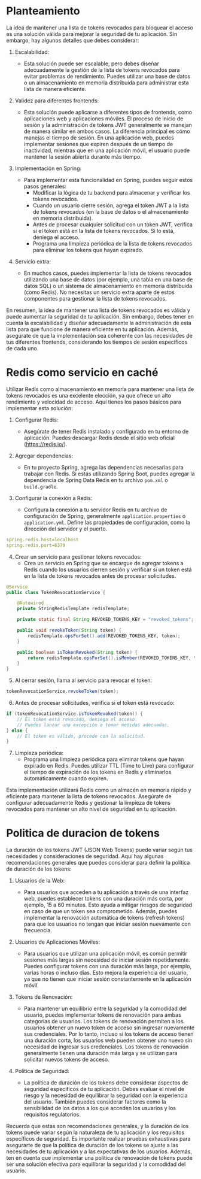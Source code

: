 # Planteamiento

La idea de mantener una lista de tokens revocados para bloquear el acceso es una solución válida para mejorar la seguridad de tu aplicación. Sin embargo, hay algunos detalles que debes considerar:

1. Escalabilidad:
   - Esta solución puede ser escalable, pero debes diseñar adecuadamente la gestión de la lista de tokens revocados para evitar problemas de rendimiento. Puedes utilizar una base de datos o un almacenamiento en memoria distribuida para administrar esta lista de manera eficiente.

2. Validez para diferentes frontends:
   - Esta solución puede aplicarse a diferentes tipos de frontends, como aplicaciones web y aplicaciones móviles. El proceso de inicio de sesión y la administración de tokens JWT generalmente se manejan de manera similar en ambos casos. La diferencia principal es cómo manejas el tiempo de sesión. En una aplicación web, puedes implementar sesiones que expiren después de un tiempo de inactividad, mientras que en una aplicación móvil, el usuario puede mantener la sesión abierta durante más tiempo.

3. Implementación en Spring:
   - Para implementar esta funcionalidad en Spring, puedes seguir estos pasos generales:
     - Modificar la lógica de tu backend para almacenar y verificar los tokens revocados.
     - Cuando un usuario cierre sesión, agrega el token JWT a la lista de tokens revocados (en la base de datos o el almacenamiento en memoria distribuida).
     - Antes de procesar cualquier solicitud con un token JWT, verifica si el token está en la lista de tokens revocados. Si lo está, deniega el acceso.
     - Programa una limpieza periódica de la lista de tokens revocados para eliminar los tokens que hayan expirado.

4. Servicio extra:
   - En muchos casos, puedes implementar la lista de tokens revocados utilizando una base de datos (por ejemplo, una tabla en una base de datos SQL) o un sistema de almacenamiento en memoria distribuida (como Redis). No necesitas un servicio extra aparte de estos componentes para gestionar la lista de tokens revocados.

En resumen, la idea de mantener una lista de tokens revocados es válida y puede aumentar la seguridad de tu aplicación. Sin embargo, debes tener en cuenta la escalabilidad y diseñar adecuadamente la administración de esta lista para que funcione de manera eficiente en tu aplicación. Además, asegúrate de que la implementación sea coherente con las necesidades de tus diferentes frontends, considerando los tiempos de sesión específicos de cada uno.

# Redis como servicio en caché

Utilizar Redis como almacenamiento en memoria para mantener una lista de tokens revocados es una excelente elección, ya que ofrece un alto rendimiento y velocidad de acceso. Aquí tienes los pasos básicos para implementar esta solución:

1. Configurar Redis:
   - Asegúrate de tener Redis instalado y configurado en tu entorno de aplicación. Puedes descargar Redis desde el sitio web oficial (https://redis.io/).

2. Agregar dependencias:
   - En tu proyecto Spring, agrega las dependencias necesarias para trabajar con Redis. Si estás utilizando Spring Boot, puedes agregar la dependencia de Spring Data Redis en tu archivo `pom.xml` o `build.gradle`.

3. Configurar la conexión a Redis:
   - Configura la conexión a tu servidor Redis en tu archivo de configuración de Spring, generalmente `application.properties` o `application.yml`. Define las propiedades de configuración, como la dirección del servidor y el puerto.

```yaml
spring.redis.host=localhost
spring.redis.port=6379
```

4. Crear un servicio para gestionar tokens revocados:
   - Crea un servicio en Spring que se encargue de agregar tokens a Redis cuando los usuarios cierren sesión y verificar si un token está en la lista de tokens revocados antes de procesar solicitudes.

```java
@Service
public class TokenRevocationService {

    @Autowired
    private StringRedisTemplate redisTemplate;

    private static final String REVOKED_TOKENS_KEY = "revoked_tokens";

    public void revokeToken(String token) {
        redisTemplate.opsForSet().add(REVOKED_TOKENS_KEY, token);
    }

    public boolean isTokenRevoked(String token) {
        return redisTemplate.opsForSet().isMember(REVOKED_TOKENS_KEY, token);
    }
}
```

5. Al cerrar sesión, llama al servicio para revocar el token:

```java
tokenRevocationService.revokeToken(token);
```

6. Antes de procesar solicitudes, verifica si el token está revocado:

```java
if (tokenRevocationService.isTokenRevoked(token)) {
    // El token está revocado, deniega el acceso.
    // Puedes lanzar una excepción o tomar medidas adecuadas.
} else {
    // El token es válido, procede con la solicitud.
}
```

7. Limpieza periódica:
   - Programa una limpieza periódica para eliminar tokens que hayan expirado en Redis. Puedes utilizar TTL (Time to Live) para configurar el tiempo de expiración de los tokens en Redis y eliminarlos automáticamente cuando expiren.

Esta implementación utilizará Redis como un almacén en memoria rápido y eficiente para mantener la lista de tokens revocados. Asegúrate de configurar adecuadamente Redis y gestionar la limpieza de tokens revocados para mantener un alto nivel de seguridad en tu aplicación.

# Politica de duracion de tokens

La duración de los tokens JWT (JSON Web Tokens) puede variar según tus necesidades y consideraciones de seguridad. Aquí hay algunas recomendaciones generales que puedes considerar para definir la política de duración de los tokens:

1. Usuarios de la Web:
   - Para usuarios que acceden a tu aplicación a través de una interfaz web, puedes establecer tokens con una duración más corta, por ejemplo, 15 a 60 minutos. Esto ayuda a mitigar riesgos de seguridad en caso de que un token sea comprometido. Además, puedes implementar la renovación automática de tokens (refresh tokens) para que los usuarios no tengan que iniciar sesión nuevamente con frecuencia.

2. Usuarios de Aplicaciones Móviles:
   - Para usuarios que utilizan una aplicación móvil, es común permitir sesiones más largas sin necesidad de iniciar sesión repetidamente. Puedes configurar tokens con una duración más larga, por ejemplo, varias horas o incluso días. Esto mejora la experiencia del usuario, ya que no tienen que iniciar sesión constantemente en la aplicación móvil.

3. Tokens de Renovación:
   - Para mantener un equilibrio entre la seguridad y la comodidad del usuario, puedes implementar tokens de renovación para ambas categorías de usuarios. Los tokens de renovación permiten a los usuarios obtener un nuevo token de acceso sin ingresar nuevamente sus credenciales. Por lo tanto, incluso si los tokens de acceso tienen una duración corta, los usuarios web pueden obtener uno nuevo sin necesidad de ingresar sus credenciales. Los tokens de renovación generalmente tienen una duración más larga y se utilizan para solicitar nuevos tokens de acceso.

4. Política de Seguridad:
   - La política de duración de los tokens debe considerar aspectos de seguridad específicos de tu aplicación. Debes evaluar el nivel de riesgo y la necesidad de equilibrar la seguridad con la experiencia del usuario. También puedes considerar factores como la sensibilidad de los datos a los que acceden los usuarios y los requisitos regulatorios.

Recuerda que estas son recomendaciones generales, y la duración de los tokens puede variar según la naturaleza de tu aplicación y los requisitos específicos de seguridad. Es importante realizar pruebas exhaustivas para asegurarte de que la política de duración de los tokens se ajuste a las necesidades de tu aplicación y a las expectativas de los usuarios. Además, ten en cuenta que implementar una política de renovación de tokens puede ser una solución efectiva para equilibrar la seguridad y la comodidad del usuario.